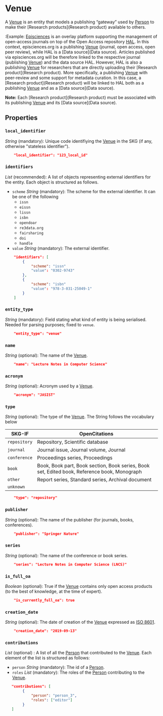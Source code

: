 # Venue
A [Venue](Venue) is an entity that models a publishing “gateway” used by [Person](Person) to make their [Research products](Research product) available to others.

:Example: [Episciences](https://episciences.org)  is an overlay platform supporting the management of open-access journals on top of the Open Access repository [HAL](https://hal.science). In this context, episciences.org is a publishing [Venue](Venue) (journal, open access, open peer review), while HAL is a [Data source](Data source). Articles published via episciences.org will be therefore linked to the respective journal (publishing [Venue](Venue)) and the data source HAL. 
    However, HAL is also a publishing [Venue](Venue) for researchers that are directly uploading their [Research product](Research product). More specifically, a publishing [Venue](Venue) with peer-review and some support for metadata curation. In this case, a [Research product](Research product) will be linked to HAL both as a publishing [Venue](Venue) and as a [Data source](Data source). 

**Note:** Each [Research product](Research product) must be associated with its publishing [Venue](Venue) and its [Data source](Data source). 




## Properties
### `local_identifier`		
*String* (mandatory): Unique code identifiying the [Venue](Venue) in the SKG (if any, otherwise "stateless identifier").
 
```json
    "local_identifier": "123_local_id"
```

### `identifiers`
*List* (recommended): A list of objects representing external identifiers for the entity. Each object is structured as follows.

- `scheme` *String* (mandatory): The scheme for the external identifier. It can be one of the following
    - `issn`
    - `eissn`
    - `lissn`
    - `isbn`
    - `opendoar`
    - `re3data.org`
    - `fairsharing`
    - `doi`
    - `handle`
- `value` *String* (mandatory): The external identifier.

```json
    "identifiers": [
        {
            "scheme": "issn"
            "value": "0302-9743"
        },
        {
            "scheme": "isbn"
            "value": "978-3-031-25049-1"
        }
    ]
```

### `entity_type`
*String* (mandatory): Field stating what kind of entity is being serialised. Needed for parsing purposes; fixed to `venue`.

```json
    "entity_type": "venue"
```

### `name` 
 *String* (optional): The name of the [Venue](Venue).

```json
    "name": "Lecture Notes in Computer Science"
```

### `acronym` 
 *String* (optional): Acronym used by a [Venue](Venue).

```json
    "acronym": "JASIST"
```

### `type`
*String* (optional): The type of the [Venue](Venue). The String follows the vocabulary below

| SKG-IF     | OpenCitations                                                                                |
|------------|----------------------------------------------------------------------------------------------|
| `repository` | Repository, Scientific database                                                              |
| `journal`    | Journal issue, Journal volume, Journal                                                       |
| `conference` | Proceedings series, Proceedings                                                              |
| `book`       | Book, Book part, Book section, Book series, Book set, Edited book, Reference book, Monograph |
| `other`      | Report series, Standard series, Archival document                                            |
| `unknown`    |                                                                                              |

```json
    "type": "repository"
```

### `publisher`
*String* (optional): The name of the publisher (for journals, books, conferences).

```json
    "publisher": "Springer Nature"
```

### `series`
*String* (optional): The name of the conference or book series.

```json
    "series": "Lecture Notes in Computer Science (LNCS)"
```

### `is_full_oa`
*Boolean* (optional): True if the [Venue](Venue) contains only open access products (to the best of knowledge, at the time of expert).
 
```json
    "is_currently_full_oa": true
```

### `creation_date`
*String* (optional): The date of creation of the [Venue](Venue) expressed as [ISO 8601](https://en.wikipedia.org/wiki/ISO_8601).
 
```json
    "creation_date": "2019-09-13"
```


### `contributions`
*List* (optional) : A list of all the [Person]() that contributed to the [Venue](Venue). Each element of the list is structured as follows:

- `person` *String* (mandatory): The id of a [Person]().
- `roles` *List* (mandatory): The roles of the [Person]() contributing to the [Venue](Venue).

```json
   "contributions": [
        {
            "person": "person_3",
            "roles": ["editor"]
        }
   ]
```
